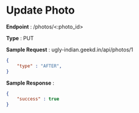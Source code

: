 # Update Photo
**Endpoint** : /photos/<:photo_id>

**Type**	 : PUT

**Sample Request** : ugly-indian.geekd.in/api/photos/1
```json
{
	"type" : "AFTER",
}

```

**Sample Response** :
```json
{
	"success" : true
}
```
